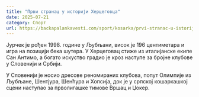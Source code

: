 ```yaml
---
title: "Први странац у историји Херцеговца"
date: 2025-07-21
category: Спорт
url: https://backapalankavesti.com/sport/kosarka/prvi-stranac-u-istoriji-hercegovca/
---
```


Јурчек је рођен 1998. године у Љубљани, висок је 196 центиметара и игра на позицији бека шутера. У Херцеговац стиже из италијанске екипе Сан Антимо, а богато искуство градио је кроз наступе за бројне клубове у Словенији и Србији.

У Словенији је носио дресове реномираних клубова, попут Олимпије из Љубљане, Шентјура, Шенћура и Хопсија, док је у српској кошаркашкој сцени наступао за прволигашке тимове Вршац и Џокер.
